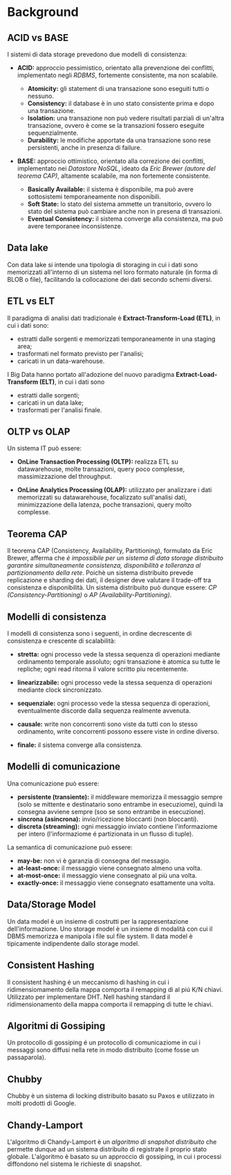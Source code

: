 # Background

## ACID vs BASE
I sistemi di data storage prevedono due modelli di consistenza:

* **ACID:** approccio pessimistico, orientato alla prevenzione dei conflitti, implementato negli *RDBMS*, fortemente consistente, ma non scalabile.
  * **Atomicity:** gli statement di una transazione sono eseguiti tutti o nessuno.
  * **Consistency:** il database è in uno stato consistente prima e dopo una transazione.
  * **Isolation:** una transazione non può vedere risultati parziali di un'altra transazione, ovvero è come se la transazioni fossero eseguite sequenzialmente.
  * **Durability:** le modifiche apportate da una transazione sono rese persistenti, anche in presenza di failure.

* **BASE:** approccio ottimistico, orientato alla correzione dei conflitti, implementato nei *Datastore NoSQL*, ideato da *Eric Brewer (autore del teorema CAP)*, altamente scalabile, ma non fortemente consistente.
  * **Basically Available:** il sistema è disponibile, ma può avere sottosistemi temporaneamente non disponibili.
  * **Soft State:** lo stato del sistema ammette un transitorio, ovvero lo stato del sistema può cambiare anche non in presena di transazioni.
  * **Eventual Consistency:** il sistema converge alla consistenza, ma può avere temporanee inconsistenze.


## Data lake
Con data lake si intende una tipologia di storaging in cui i dati sono memorizzati all'interno di un sistema nel loro formato naturale (in forma di BLOB o file), facilitando la collocazione dei dati secondo schemi diversi.


## ETL vs ELT
Il paradigma di analisi dati tradizionale è **Extract-Transform-Load (ETL)**, in cui i dati sono:
* estratti dalle sorgenti e memorizzati temporaneamente in una staging area;
* trasformati nel formato previsto per l'analisi;
* caricati in un data-warehouse.

I Big Data hanno portato all'adozione del nuovo paradigma **Extract-Load-Transform (ELT)**, in cui i dati sono
* estratti dalle sorgenti;
* caricati in un data lake;
* trasformati per l'analisi finale.


## OLTP vs OLAP
Un sistema IT può essere:

* **OnLine Transaction Processing (OLTP):** realizza ETL su datawarehouse, molte transazioni, query poco complesse, massimizzazione del throughput.

* **OnLine Analytics Processing (OLAP):** utilizzato per analizzare i dati memorizzati su datawarehouse, focalizzato sull'analisi dati, minimizzazione della latenza, poche transazioni, query molto complesse.


## Teorema CAP
Il teorema CAP (Consistency, Availability, Partitioning), formulato da Eric Brewer, afferma che *è impossibile per un sistema di data storage distribuito garantire simultaneamente consistenza, disponibilità e tolleranza al partizionamento della rete*. Poichè un sistema distribuito prevede replicazione e sharding dei dati, il designer deve valutare il trade-off tra consistenza e disponibilità. Un sistema distribuito può dunque essere: *CP (Consistency-Partitioning)* o *AP (Availability-Partitioning)*.


## Modelli di consistenza
I modelli di consistenza sono i seguenti, in ordine decrescente di consistenza e crescente di scalabilità:

* **stretta:** ogni processo vede la stessa sequenza di operazioni mediante ordinamento temporale assoluto; ogni transazione è atomica su tutte le repliche; ogni read ritorna il valore scritto piu recentemente.

* **linearizzabile:** ogni processo vede la stessa sequenza di operazioni mediante clock sincronizzato.

* **sequenziale:** ogni processo vede la stessa sequenza di operazioni, eventualmente discorde dalla sequenza realmente avvenuta.

* **causale:** write non concorrenti sono viste da tutti con lo stesso ordinamento, write concorrenti possono essere viste in ordine diverso.

* **finale:** il sistema converge alla consistenza.


## Modelli di comunicazione
Una comunicazione può essere:
* **persistente (transiente):** il middleware memorizza il messaggio sempre (solo se mittente e destinatario sono entrambe in esecuziome), quindi la consegna avviene sempre (soo se sono entrambe in esecuzione).
* **sincrona (asincrona):** invio/ricezione bloccanti (non bloccanti).
* **discreta (streaming):** ogni messaggio inviato contiene l'informaziome per intero (l'informaziome é partizionata in un flusso di tuple).

La semantica di comunicazione può essere:
* **may-be:** non vi è garanzia di consegna del messagio.
* **at-least-once:** il messaggio viene consegnato almeno una volta.
* **at-most-once:** il messaggio viene consegnato al più una volta.
* **exactly-once:** il messaggio viene consegnato esattamente una volta.


## Data/Storage Model
Un data model è un insieme di costrutti per la rappresentazione dell'informazione.
Uno storage model è un insieme di modalità con cui il DBMS memorizza e manipola i file sul file system.
Il data model è tipicamente indipendente dallo storage model.


## Consistent Hashing
Il consistent hashing é un meccanismo di hashing in cui i ridimensiomamento della mappa comporta il remapping di al piú K/N chiavi. Utilizzato per implementare DHT.
Nell hashing standard il ridimensionamento della mappa comporta il remapping di tutte le chiavi.


## Algoritmi di Gossiping
Un protocollo di gossiping é un protocollo di comunicaziome in cui i messaggi sono diffusi nella rete in modo distribuito (come fosse un passaparola).


## Chubby
Chubby è un sistema di locking distribuito basato su Paxos e utilizzato in molti prodotti di Google.


## Chandy-Lamport
L'algoritmo di Chandy-Lamport è un *algoritmo di snapshot distribuito* che permette dunque ad un sistema distribuito di registrate il proprio stato globale. L'algoritmo è basato su un approccio di gossiping, in cui i processi diffondono nel sistema le richieste di snapshot.
